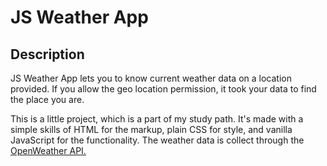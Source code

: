 # JS Weather App

## Description

JS Weather App lets you to know current weather data on a location provided. If you allow the geo location permission, it took your data to find the place you are.

This is a little project, which is a part of my study path. It's made with a simple skills of HTML for the markup, plain CSS for style, and vanilla JavaScript for the functionality.
The weather data is collect through the [OpenWeather API.](https://openweathermap.org/)
